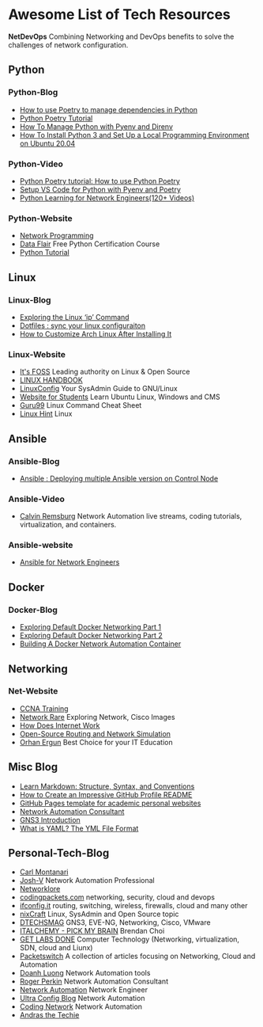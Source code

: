 # Awesome List of Tech Resources

**NetDevOps** Combining Networking and DevOps benefits to solve the challenges of network configuration.

## Python

### Python-Blog

- [How to use Poetry to manage dependencies in Python](https://www.python-engineer.com/posts/python-poetry-tutorial/)
- [Python Poetry Tutorial](https://pythonistaplanet.com/poetry/)
- [How To Manage Python with Pyenv and Direnv](https://www.digitalocean.com/community/tutorials/how-to-manage-python-with-pyenv-and-direnv)
- [How To Install Python 3 and Set Up a Local Programming Environment on Ubuntu 20.04](https://www.digitalocean.com/community/tutorials/how-to-install-python-3-and-set-up-a-local-programming-environment-on-ubuntu-20-04)

### Python-Video

- [Python Poetry tutorial: How to use Python Poetry](https://www.youtube.com/watch?v=Ib7fNOIGM7E)
- [Setup VS Code for Python with Pyenv and Poetry](https://www.youtube.com/watch?v=547Jr26duHQ&t=81s)
- [Python Learning for Network Engineers(120+ Videos)](https://www.youtube.com/playlist?list=PLOocymQm7YWakdZkBfCRIC06fv7xQE85N)

### Python-Website

- [Network Programming](https://www.tutorialspoint.com/python_network_programming/)
- [Data Flair](https://data-flair.training/python-course/) Free Python Certification Course
- [Python Tutorial](https://www.tutorialspoint.com/python/index.htm)

## Linux

### Linux-Blog

- [Exploring the Linux ‘ip’ Command](https://blogs.cisco.com/learning/exploring-the-linux-ip-command)
- [Dotfiles : sync your linux configuraiton](https://yalneb.blogspot.com/2016/05/dotfiles-sync-your-linux-configuraiton.html#more)
- [How to Customize Arch Linux After Installing It](https://linuxhint.com/customize-arch-linux/)

### Linux-Website

- [It's FOSS](https://itsfoss.com/) Leading authority on Linux & Open Source
- [LINUX HANDBOOK](https://linuxhandbook.com/)
- [LinuxConfig](https://linuxconfig.org) Your SysAdmin Guide to GNU/Linux
- [Website for Students](https://websiteforstudents.com/) Learn Ubuntu Linux, Windows and CMS
- [Guru99](https://www.guru99.com/linux-commands-cheat-sheet.html) Linux Command Cheat Sheet
- [Linux Hint](https://linuxhint.com/) Linux

## Ansible

### Ansible-Blog

- [Ansible : Deploying multiple Ansible version on Control Node](https://learningtechnix.wordpress.com/2020/08/02/ansible-deploying-multiple-ansible-version-on-control-node/)

### Ansible-Video

- [Calvin Remsburg](https://www.youtube.com/c/CalvinRemsburg0/videos) Network Automation live streams, coding tutorials, virtualization, and containers.

### Ansible-website

- [Ansible for Network Engineers](https://rayka-co.com/course/ansible-for-cisco-network-engineer/)

## Docker

### Docker-Blog

- [Exploring Default Docker Networking Part 1](https://blogs.cisco.com/learning/exploring-default-docker-networking-part-1)
- [Exploring Default Docker Networking Part 2](https://blogs.cisco.com/learning/exploring-default-docker-networking-part-2)
- [Building A Docker Network Automation Container](https://packetpushers.net/building-a-docker-network-automation-container/)

## Networking

### Net-Website

- [CCNA Training](https://www.9tut.com/)
- [Network Rare](https://networkrare.com/free-download-cisco-ios-images-for-gns3-and-eve-ng/) Exploring Network, Cisco Images
- [How Does Internet Work](https://howdoesinternetwork.com/)
- [Open-Source Routing and Network Simulation](https://www.brianlinkletter.com/open-source-network-simulators/)
- [Orhan Ergun](https://orhanergun.net/) Best Choice for your IT Education

## Misc Blog

- [Learn Markdown: Structure, Syntax, and Conventions](https://www.sitepoint.com/learn-markdown/)
- [How to Create an Impressive GitHub Profile README](https://www.sitepoint.com/github-profile-readme/)
- [GitHub Pages template for academic personal websites](https://academicpages.github.io/)
- [Network Automation Consultant](https://www.linkedin.com/pulse/setting-fortigate-qemu-vm-gns3-v22-mawanda-hlophoyi)
- [GNS3 Introduction](https://yaser-rahmati.gitbook.io/gns3/)
- [What is YAML? The YML File Format](https://www.freecodecamp.org/news/what-is-yaml-the-yml-file-format/)

## Personal-Tech-Blog

- [Carl Montanari](https://www.montanari.io/)
- [Josh-V](https://josh-v.com/) Network Automation Professional
- [Networklore](https://networklore.com/)
- [codingpackets.com](https://codingpackets.com/) networking, security, cloud and devops
- [ifconfig.it](https://www.ifconfig.it/) routing, switching, wireless, firewalls, cloud and many other
- [nixCraft](https://www.cyberciti.biz/) Linux, SysAdmin and Open Source topic
- [DTECHSMAG](https://dtechsmag.com/) GNS3, EVE-NG, Networking, Cisco, VMware
- [ITALCHEMY - PICK MY BRAIN](https://italchemy.wordpress.com) Brendan Choi
- [GET LABS DONE](https://getlabsdone.com/) Computer Technology (Networking, virtualization, SDN, cloud and Liunx)
- [Packetswitch](https://www.packetswitch.co.uk/) A collection of articles focusing on Networking, Cloud and Automation
- [Doanh Luong](https://kimdoanh89.github.io/doanhluong.me/)  Network Automation tools
- [Roger Perkin](https://www.rogerperkin.co.uk/) Network Automation Consultant
- [Network Automation](https://networkautomationlane.in/) Network Engineer
- [Ultra Config Blog](https://ultraconfig.com.au/blog/) Network Automation
- [Coding Network](https://codingnetworks.blog/) Network Automation
- [Andras the Techie](https://dosztal.com/blog)
